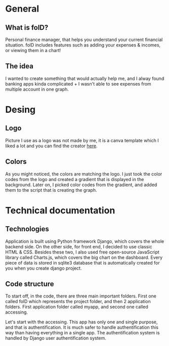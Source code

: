 # General

## What is folD?
Personal finance manager, that helps you understand your current financial situation. folD includes features such as adding your expenses & incomes, or viewing them in a chart!

## The idea
I wanted to create something that would actually help me, and I alway found banking apps kinda complicated + I wasn't able to see expenses from multiple account in one graph.

# Desing

## Logo
Picture I use as a logo was not made by me, it is a canva template which I liked a lot and you can find the creator [here](https://www.canva.com/p/cincin-emas/).

## Colors
As you might noticed, the colors are matching the logo. I just took the color codes from the logo and created a gradient that is displayed in the background. Later on, I picked color codes from the gradient, and added them to the script that is creating the graph.

# Technical documentation

## Technologies
Application is built using Python framework Django, which covers the whole backend side.
On the other side, for front end, I decided to use classic HTML & CSS. Besides these two, I also used free open-source JavaScript library called Charts.js, which covers the big chart on the dashboard.
Every piece of data is stored in sqlite3 database that is automatically created for you when you create django project.

## Code structure
To start off, in the code, there are three main important folders. First one called folD which represents the project folder, and then 2 application folders. First application folder called myapp, and second one called accessing.

Let's start with the accessing. This app has only one and single purpose, and that is authentification. It is much safer to handle authentification this way than having everything in a single app. The authentification system is handled by Django user authentification system.
  
